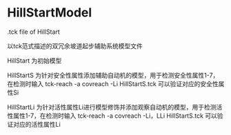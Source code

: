 # HillStartModel
.tck file of HillStart

以tck范式描述的双冗余坡道起步辅助系统模型文件

HillStart 为初始模型

HillStartS 为针对安全性属性添加辅助自动机的模型，用于检测安全性属性1-7，在检测时输入 tck-reach -a covreach -Li HillStartS.tck 可以验证对应的安全性属性Si

HillStartLi 为针对活性属性Li进行模型修饰并添加观察自动机的模型，用于检测活性属性1-7，在检测时输入 tck-reach -a covreach -Li，LLi HillStartS.tck 可以验证对应的活性属性Li
